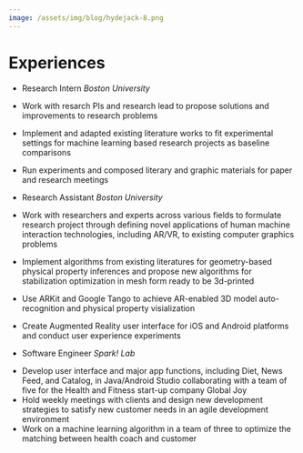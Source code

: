 ```yaml
---
image: /assets/img/blog/hydejack-8.png
---
```


# Experiences


* Research Intern *Boston University*
> 
* Work with resarch PIs and research lead to propose solutions and improvements to research problems 
* Implement and adapted existing literature works to fit experimental settings for machine learning based research projects as baseline comparisons 
* Run experiments and composed literary and graphic materials for paper and research meetings

* Research Assistant *Boston University*
> 
* Work with researchers and experts across various fields to formulate research project through defining novel applications of human machine interaction technologies, including AR/VR, to existing computer graphics problems
* Implement algorithms from existing literatures for geometry-based physical property inferences and propose new algorithms for stabilization optimization in mesh form ready to be 3d-printed
* Use ARKit and Google Tango to achieve AR-enabled 3D model auto-recognition and physical property visialization
* Create Augmented Reality user interface for iOS and Android platforms and conduct user experience experiments


* Software Engineer *Spark! Lab*
> 
* Develop user interface and major app functions, including Diet, News Feed, and Catalog, in Java/Android Studio collaborating with a team of five for the Health and Fitness start-up company Global Joy
* Hold weekly meetings with clients and design new development strategies to satisfy new customer needs in an agile development environment
* Work on a machine learning algorithm in a team of three to optimize the matching between health coach and customer


